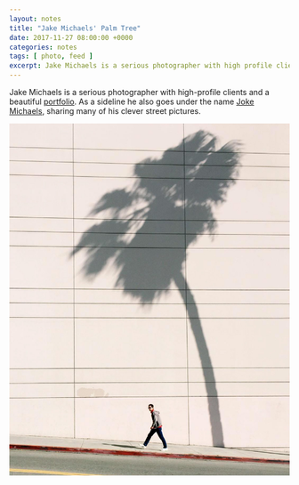 ```yaml
---
layout: notes
title: "Jake Michaels' Palm Tree"
date: 2017-11-27 08:00:00 +0000
categories: notes
tags: [ photo, feed ]
excerpt: Jake Michaels is a serious photographer with high profile clients and a beautiful portfolio. As a sideline he also goes under the name Joke Michaels, sharing many of his clever street pictures.
---
```


Jake Michaels is a serious photographer with high-profile clients and a beautiful [portfolio](https://jakemichaels.com).
As a sideline he also goes under the name [Joke Michaels](https://www.instagram.com/jokemichaels/), sharing many of his
clever street pictures.

![Jake Micahels](/images/blog/why-i-love-this-picture/michaels-palm-tree.jpg)
